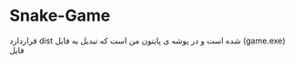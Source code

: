 # Snake-Game
قراردارد dist شده است و در پوشه   <exe>  ی پایتون من است که تبدیل به فایل (game.exe) فایل
